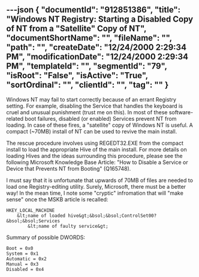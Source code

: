 ---json
{
  "documentId": "912851386",
  "title": "Windows NT Registry: Starting a Disabled Copy of NT from a &quot;Satellite&quot; Copy of NT",
  "documentShortName": "",
  "fileName": "",
  "path": "",
  "createDate": "12/24/2000 2:29:34 PM",
  "modificationDate": "12/24/2000 2:29:34 PM",
  "templateId": "",
  "segmentId": "79",
  "isRoot": "False",
  "isActive": "True",
  "sortOrdinal": "",
  "clientId": "",
  "tag": ""
}
---

Windows NT may fail to start correctly because of an errant Registry setting. For example, disabling the Service that handles the keyboard is cruel and unusual punishment (trust me on this). In most of these software-related boot failures, disabled (or enabled) Services prevent NT from loading. In case of these fires, a &quot;satellite&quot; copy of Windows NT is useful. A compact (~70MB) install of NT can be used to revive the main install.

The rescue procedure involves using REGEDT32.EXE from the compact install to load the appropriate Hive of the main install. For more details on loading Hives and the ideas surrounding this procedure, please see the following Microsoft Knowledge Base Article: &quot;How to Disable a Service or Device that Prevents NT from Booting&quot; (Q165748).

I must say that it is unfortunate that upwards of 70MB of files are needed to load one Registry-editing utility. Surely, Microsoft, there must be a better way! In the mean time, I note some &quot;cryptic&quot; infromation that will &quot;make sense&quot; once the MSKB article is recalled:

    HKEY_LOCAL_MACHINE
        &lt;name of loaded hive&gt;&bsol;&bsol;ControlSet00?&bsol;&bsol;Services
            &lt;name of faulty service&gt;

Summary of possible DWORDS:

    Boot = 0x0
    System = 0x1
    Automatic = 0x2
    Manual = 0x3
    Disabled = 0x4
